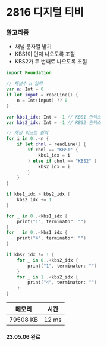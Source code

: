 # 2816 디지털 티비

### 알고리즘

- 채널 문자열 받기
- KBS1이 먼저 나오도록 조절
- KBS2가 두 번째로 나오도록 조절

```swift
import Foundation

// 채널수 n 입력
var n: Int = 0
if let input = readLine() {
    n = Int(input) ?? 0
}

var kbs1_idx: Int = -1 // KBS1 인덱스
var kbs2_idx: Int = -1 // KBS2 인덱스

// 채널 리스트 입력
for i in 0..<n {
    if let chnl = readLine() {
        if chnl == "KBS1" {
            kbs1_idx = i
        } else if chnl == "KBS2" {
            kbs2_idx = i
        }
    }
}

if kbs1_idx > kbs2_idx {
    kbs2_idx += 1
}

for _ in 0..<kbs1_idx {
    print("1", terminator: "")
}
for _ in 0..<kbs1_idx {
    print("4", terminator: "")
}

if kbs2_idx != 1 {
    for _ in 0..<kbs2_idx {
        print("1", terminator: "")
    }
    for _ in 1..<kbs2_idx {
        print("4", terminator: "")
    }
}
```

|  메모리  | 시간  |
| :------: | :---: |
| 79508 KB | 12 ms |

#### 23.05.06 완료
